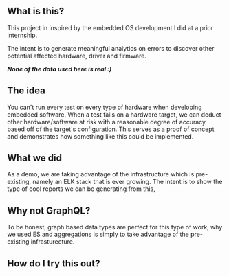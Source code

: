 ## What is this?
This project in inspired by the embedded OS development I did at a prior internship.

The intent is to generate meaningful analytics on errors to discover other potential affected hardware, driver and firmware.

***None of the data used here is real :)***

## The idea
You can't run every test on every type of hardware when developing embedded software. When a test fails on a hardware target, we can deduct other hardware/software at risk with a reasonable degree of accuracy based off of the target's configuration. This serves as a proof of concept and demonstrates how something like this could be implemented.  

## What we did
As a demo, we are taking advantage of the infrastructure which is pre-existing, namely an ELK stack that is ever growing. The intent is to show the type of cool reports we can be generating from this,

## Why not GraphQL?
To be honest, graph based data types are perfect for this type of work, why we used ES and aggregations is simply to take advantage of the pre-existing infrasturecture.

## How do I try this out?
